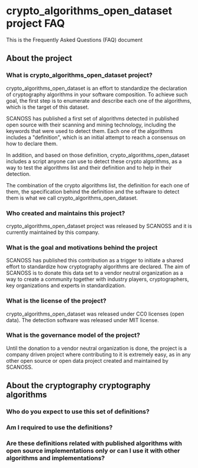 # crypto_algorithms_open_dataset project FAQ

This is the Frequently Asked Questions (FAQ) document

## About the project

### What is crypto_algorithms_open_dataset project?

crypto_algorithms_open_dataset is an effort to standardize the declaration of cryptography algorithms in your software composition.
To achieve such goal, the first step is to enumerate and describe each one of the algorithms, which is the target of this dataset.

SCANOSS has published a first set of algorithms detected in published open source with their scanning and mining technology, including the keywords that were used to detect them. Each one of the algorithms includes a "definition", which is an initial attempt to reach a consensus on how to declare them.

In addition, and based on those definition, crypto_algorithms_open_dataset includes a script anyone can use to detect these crypto algorithms, as a way to test the algorithms list and their definition and to help in their  detection.

The combination of the crypto algorithms list, the definition for each one of them, the specification behind the definition and the software to detect them is what we call crypto_algorithms_open_dataset.

### Who created and maintains this project?

crypto_algorithms_open_dataset project was released by SCANOSS and it is currently maintained by this company.

### What is the goal and motivations behind the project

SCANOSS has published this contribution as a trigger to initiate a shared effort to standardize how cryptography algorithms are declared. The aim of SCANOSS is to donate this data set to a vendor neutral organization as a way to create a community together with industry players, cryptographers, key organizations and experts in standardization.

### What is the license of the project?

crypto_algorithms_open_dataset was released under CC0 licenses (open data). The detection software was released under MIT license.

### What is the governance model of the project?

Until the donation to a vendor neutral organization is done, the project is a company driven project where contributing to it is extremely easy, as in any other open source or open data project created and maintained by SCANOSS.

## About the cryptography cryptography algorithms

### Who do you expect to use this set of definitions?

### Am I required to use the definitions?

### Are these definitions related with published algorithms with open source implementations only or can I use it with other algorithms and implementations?
